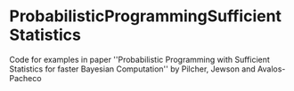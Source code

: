 # ProbabilisticProgrammingSufficientStatistics
Code for examples in paper ''Probabilistic Programming with Sufficient Statistics for faster Bayesian Computation'' by Pilcher, Jewson and Avalos-Pacheco
